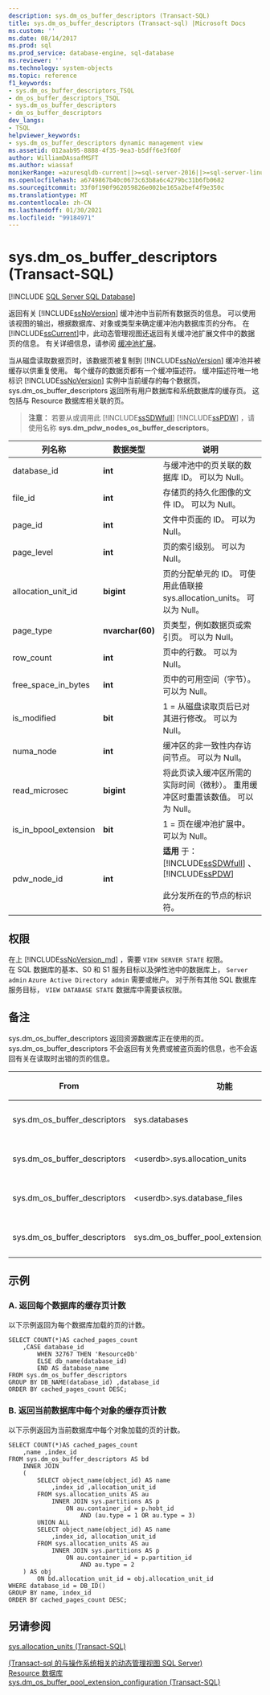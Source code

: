 ```yaml
---
description: sys.dm_os_buffer_descriptors (Transact-SQL)
title: sys.dm_os_buffer_descriptors (Transact-sql) |Microsoft Docs
ms.custom: ''
ms.date: 08/14/2017
ms.prod: sql
ms.prod_service: database-engine, sql-database
ms.reviewer: ''
ms.technology: system-objects
ms.topic: reference
f1_keywords:
- sys.dm_os_buffer_descriptors_TSQL
- dm_os_buffer_descriptors_TSQL
- sys.dm_os_buffer_descriptors
- dm_os_buffer_descriptors
dev_langs:
- TSQL
helpviewer_keywords:
- sys.dm_os_buffer_descriptors dynamic management view
ms.assetid: 012aab95-8888-4f35-9ea3-b5dff6e3f60f
author: WilliamDAssafMSFT
ms.author: wiassaf
monikerRange: =azuresqldb-current||>=sql-server-2016||>=sql-server-linux-2017||=azuresqldb-mi-current
ms.openlocfilehash: a6749867b40c0673c63b8a6c4279bc31b6fb0682
ms.sourcegitcommit: 33f0f190f962059826e002be165a2bef4f9e350c
ms.translationtype: MT
ms.contentlocale: zh-CN
ms.lasthandoff: 01/30/2021
ms.locfileid: "99184971"
---
```

# <a name="sysdm_os_buffer_descriptors-transact-sql"></a>sys.dm_os_buffer_descriptors (Transact-SQL)
[!INCLUDE [SQL Server SQL Database](../../includes/applies-to-version/sql-asdb.md)]

  返回有关 [!INCLUDE[ssNoVersion](../../includes/ssnoversion-md.md)] 缓冲池中当前所有数据页的信息。 可以使用该视图的输出，根据数据库、对象或类型来确定缓冲池内数据库页的分布。 在 [!INCLUDE[ssCurrent](../../includes/sscurrent-md.md)]中，此动态管理视图还返回有关缓冲池扩展文件中的数据页的信息。 有关详细信息，请参阅 [缓冲池扩展](../../database-engine/configure-windows/buffer-pool-extension.md)。  
  
 当从磁盘读取数据页时，该数据页被复制到 [!INCLUDE[ssNoVersion](../../includes/ssnoversion-md.md)] 缓冲池并被缓存以供重复使用。 每个缓存的数据页都有一个缓冲描述符。 缓冲描述符唯一地标识 [!INCLUDE[ssNoVersion](../../includes/ssnoversion-md.md)] 实例中当前缓存的每个数据页。 sys.dm_os_buffer_descriptors 返回所有用户数据库和系统数据库的缓存页。 这包括与 Resource 数据库相关联的页。  
  
> **注意：** 若要从或调用此 [!INCLUDE[ssSDWfull](../../includes/sssdwfull-md.md)] [!INCLUDE[ssPDW](../../includes/sspdw-md.md)] ，请使用名称 **sys.dm_pdw_nodes_os_buffer_descriptors**。  

|列名称|数据类型|说明|  
|-----------------|---------------|-----------------|  
|database_id|**int**|与缓冲池中的页关联的数据库 ID。 可以为 Null。|  
|file_id|**int**|存储页的持久化图像的文件 ID。 可以为 Null。|  
|page_id|**int**|文件中页面的 ID。 可以为 Null。|  
|page_level|**int**|页的索引级别。 可以为 Null。|  
|allocation_unit_id|**bigint**|页的分配单元的 ID。 可使用此值联接 sys.allocation_units。 可以为 Null。|  
|page_type|**nvarchar(60)**|页类型，例如数据页或索引页。 可以为 Null。|  
|row_count|**int**|页中的行数。 可以为 Null。|  
|free_space_in_bytes|**int**|页中的可用空间（字节）。 可以为 Null。|  
|is_modified|**bit**|1 = 从磁盘读取页后已对其进行修改。 可以为 Null。|  
|numa_node|**int**|缓冲区的非一致性内存访问节点。 可以为 Null。|  
|read_microsec|**bigint**|将此页读入缓冲区所需的实际时间（微秒）。 重用缓冲区时重置该数值。 可以为 Null。|  
|is_in_bpool_extension|**bit**|1 = 页在缓冲池扩展中。 可以为 Null。|  
|pdw_node_id|**int**|**适用** 于： [!INCLUDE[ssSDWfull](../../includes/sssdwfull-md.md)] 、 [!INCLUDE[ssPDW](../../includes/sspdw-md.md)]<br /><br /> 此分发所在的节点的标识符。|  
  
## <a name="permissions"></a>权限  

在上 [!INCLUDE[ssNoVersion_md](../../includes/ssnoversion-md.md)] ，需要 `VIEW SERVER STATE` 权限。   
在 SQL 数据库的基本、S0 和 S1 服务目标以及弹性池中的数据库上， `Server admin` `Azure Active Directory admin` 需要或帐户。 对于所有其他 SQL 数据库服务目标， `VIEW DATABASE STATE` 数据库中需要该权限。   
   
## <a name="remarks"></a>备注  
 sys.dm_os_buffer_descriptors 返回资源数据库正在使用的页。 sys.dm_os_buffer_descriptors 不会返回有关免费或被盗页面的信息，也不会返回有关在读取时出错的页的信息。  
  
|From|功能|启用|关系|  
|----------|--------|--------|------------------|  
|sys.dm_os_buffer_descriptors|sys.databases|database_id|多对一|  
|sys.dm_os_buffer_descriptors|\<userdb>.sys.allocation_units|allocation_unit_id|多对一|  
|sys.dm_os_buffer_descriptors|\<userdb>.sys.database_files|file_id|多对一|  
|sys.dm_os_buffer_descriptors|sys.dm_os_buffer_pool_extension_configuration|file_id|多对一|  
  
## <a name="examples"></a>示例  
  
### <a name="a-returning-cached-page-count-for-each-database"></a>A. 返回每个数据库的缓存页计数  
 以下示例返回为每个数据库加载的页的计数。  
  
```  
SELECT COUNT(*)AS cached_pages_count  
    ,CASE database_id   
        WHEN 32767 THEN 'ResourceDb'   
        ELSE db_name(database_id)   
        END AS database_name  
FROM sys.dm_os_buffer_descriptors  
GROUP BY DB_NAME(database_id) ,database_id  
ORDER BY cached_pages_count DESC;  
```  
  
### <a name="b-returning-cached-page-count-for-each-object-in-the-current-database"></a>B. 返回当前数据库中每个对象的缓存页计数  
 以下示例返回为当前数据库中每个对象加载的页的计数。  
  
```  
SELECT COUNT(*)AS cached_pages_count   
    ,name ,index_id   
FROM sys.dm_os_buffer_descriptors AS bd   
    INNER JOIN   
    (  
        SELECT object_name(object_id) AS name   
            ,index_id ,allocation_unit_id  
        FROM sys.allocation_units AS au  
            INNER JOIN sys.partitions AS p   
                ON au.container_id = p.hobt_id   
                    AND (au.type = 1 OR au.type = 3)  
        UNION ALL  
        SELECT object_name(object_id) AS name     
            ,index_id, allocation_unit_id  
        FROM sys.allocation_units AS au  
            INNER JOIN sys.partitions AS p   
                ON au.container_id = p.partition_id   
                    AND au.type = 2  
    ) AS obj   
        ON bd.allocation_unit_id = obj.allocation_unit_id  
WHERE database_id = DB_ID()  
GROUP BY name, index_id   
ORDER BY cached_pages_count DESC;  
```  
  
## <a name="see-also"></a>另请参阅  
 [sys.allocation_units (Transact-SQL)](../../relational-databases/system-catalog-views/sys-allocation-units-transact-sql.md)   
 
 [&#40;Transact-sql 的与操作系统相关的动态管理视图 SQL Server&#41;](../../relational-databases/system-dynamic-management-views/sql-server-operating-system-related-dynamic-management-views-transact-sql.md)   
 [Resource 数据库](../../relational-databases/databases/resource-database.md)   
 [sys.dm_os_buffer_pool_extension_configuration (Transact-SQL)](../../relational-databases/system-dynamic-management-views/sys-dm-os-buffer-pool-extension-configuration-transact-sql.md)  
  
  


